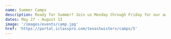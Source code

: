 ```yaml
---
name: Summer Camps
description: Ready for Summer? Join us Monday through Friday for our awesome day camps! Spots are limited, so reserve your spot today!
dates: May 27 - August 13
image: '/images/events/camp.jpg'
href: 'https://portal.iclasspro.com/texastwisters/camps/5'
---
```

